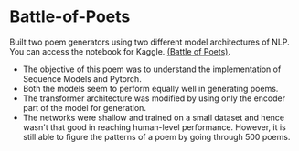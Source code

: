 # Battle-of-Poets
Built two poem generators using two different model architectures of NLP. You can access the notebook for Kaggle. [(Battle of Poets)](https://www.kaggle.com/code/arijeetpramanik/battle-of-poets?scriptVersionId=138264319).
* The objective of this poem was to understand the implementation of Sequence Models and Pytorch.
* Both the models seem to perform equally well in generating poems.
* The transformer architecture was modified by using only the encoder part of the model for generation.
* The networks were shallow and trained on a small dataset and hence wasn't that good in reaching human-level performance. However, it is still able to figure the patterns of a poem by going through 500 poems. 

